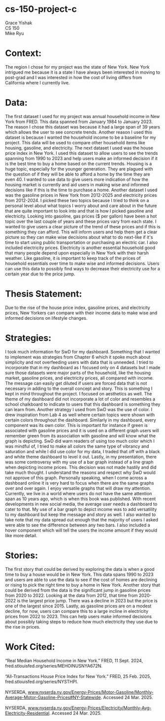 # cs-150-project-c
Grace Yishak <br>
CS 150<br>
Mike Ryu

# Context:
The region I chose for my project was the state of New York. New York intrigued me because it is a state I have always been interested in moving to post-grad and I was interested in how the cost of living differs from California where I currently live.
# Data: 
The first dataset I used for my project was annual household income in New York from FRED. This data spanned from January 1984 to January 2023. The reason I chose this dataset was because it had a large span of 39 years which allows the user to see concrete trends. Another reason I used this dataset is because I wanted the household income to be a baseline for my project. This data will be used to compare other household items like housing, gasoline, and electricity. The next dataset I used was the house price index in New York. I used this dataset to allow users to see the trends spanning from 1990 to 2023 and help users make an informed decision if it is the best time to buy a home based on the current trends. Housing is a huge topic, especially for the younger generation. They are plagued with the question of if they will be able to afford a home by the time they are even 40. I wanted to use data to give users more indication of how the housing market is currently and aid users in making wise and informed decisions like if this is the time to purchase a home. Another dataset I used was the gasoline prices in New York from 2012-2025 and electricity prices from 2012-2024. I picked these two topics because I tried to think on a personal level about what topics I worry about and care about in the future that are quite important to look into and that is how I picked gasoline and electricity. Looking into gasoline, gas prices ($ per gallon) have been a hot topic over the last couple of years and these prices vary from each state. I wanted to give users a clear picture of the trend of these prices and if this is something they can afford. This will inform users and help them get a clear picture so they can make wise decisions about what to do next-like if it's time to start using public transportation or purchasing an electric car. I also included electricity prices. Electricity is another essential household good that many people depend upon especially in New York with their harsh weather. Like gasoline, it is important to keep track of the prices of household essentials over time to make wise and informed decisions. Users can use this data to possibly find ways to decrease their electricity use for a certain year due to the price jump.  
# Thesis Statement:
Due to the rise of the house price index, gasoline prices, and electricity prices, New Yorkers can compare with their income data to make wise and informed decisions on lifestyle changes.
# Strategies: 
I took much information for SwD for my dashboard. Something that I  wanted to implement was strategies from Chapter 6 which it spoke much about simplicity and not overfeeding users with data that is unneeded. I tried to incorporate that in my dashboard as I focused only on 4 datasets but I made sure those datasets were major parts of the household, like the housing market, gasoline prices, and electricity prices, all compared with income. The message can easily get diluted if users are forced data that is not necessary in adding to the overall concept and story. This is something I kept in mind throughout the project. I focused on aesthetics as well. The theme of my dashboard did not incorporate a lot of color and resembles a school chalkboard to indicate to users that this dashboard is something they can learn from. Another strategy I used from SwD was the use of color. I drew inspiration from Lab 4 as well where certain topics were shown with certain colors throughout the dashboard. Similarly in my dashboard, every component was its own color. This is important for instance if green is associated with gasoline prices and it is used on a different graph users will remember green from its association with gasoline and will know what the graph is depicting. SwD did warn readers of using too much color which I was mindful of, I tried to make all colors the same type of vibrancy and saturation and while I did use color for my data, I traded that off with a black and white theme dashboard to level it out. 
Lastly, in my presentation, there was some controversy with my use of a bar graph instead of a line graph when depicting income prices. This decision was not made hastily and did take much thought. I understand the reasons and respect why SwD would not approve of this graph. Personally speaking, when I come across a dashboard online it is very hard to focus when there are the same graphs over and over again. I enjoy versatile graphs that will draw my attention. Currently, we live in a world where users do not have the same attention span as 10 years ago, which is when this book was published. With recent developments in new social media, the average user needs a dashboard to cater to that. My use of a bar graph to depict income was to add versatility to my dashboard but keep the message and story as well. I also wanted to take note that my data spread out enough that the majority of users I asked were able to see the difference between any two bars. I also included a hover component which will tell the users the income amount if they would like more detail.
# Stories:
The first story that could be derived by exploring the data is when a good time to buy a house would be in New York. This data spans 1990 to 2023 and users are able to use the data to see if the cost of homes are declining or rising to pick the right time to buy a home in New York. Another story that could be derived from the data is the significant jump in gasoline prices from 2020 to 2022. Looking at the data from 2012, that time from 2020-2022 is the largest price jump. There was a decline in 2023 but the price is one of the largest since 2015. Lastly, as gasoline prices are on a modest decline, for now, users can compare this to a large incline in electricity prices from 2022 to 2023. This can help users make informed decisions about possibly taking steps to reduce how much electricity they use due to the rise in prices.  
# Work Cited:
“Real Median Household Income in New York.” FRED, 11 Sept. 2024, fred.stlouisfed.org/series/MEHOINUSNYA672N. <br><br>
“All-Transactions House Price Index for New York.” FRED, 25 Feb. 2025, fred.stlouisfed.org/series/NYSTHPI. <br><br>
NYSERDA, www.nyserda.ny.gov/Energy-Prices/Motor-Gasoline/Monthly-Average-Motor-Gasoline-Prices#NY-Statewide. Accessed 24 Mar. 2025. <br><br>
NYSERDA, www.nyserda.ny.gov/Energy-Prices/Electricity/Monthly-Avg-Electricity-Residential. Accessed 24 Mar. 2025. 




 